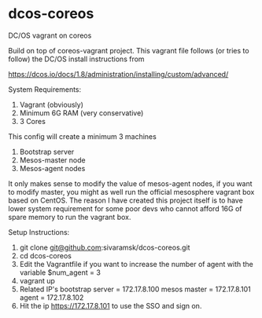 # dcos-coreos
DC/OS vagrant on coreos

Build on top of coreos-vagrant project. This vagrant file follows (or tries to follow) the DC/OS install instructions from 

https://dcos.io/docs/1.8/administration/installing/custom/advanced/

System Requirements:

1. Vagrant (obviously)
2. Minimum 6G RAM (very conservative)
3. 3 Cores 

This config will create a minimum 3 machines 

1. Bootstrap server
2. Mesos-master node
3. Mesos-agent nodes

It only makes sense to modify the value of mesos-agent nodes, if you want to modify master, you might as well run the official mesosphere vagrant box based on CentOS. The reason I have created this project itself is to have lower system requirement for some poor devs who cannot afford 16G of spare memory to run the vagrant box.

Setup Instructions:

1. git clone git@github.com:sivaramsk/dcos-coreos.git
2. cd dcos-coreos
3. Edit the Vagrantfile if you want to increase the number of agent with the variable 
	$num_agent = 3 
4. vagrant up
5. Related IP's
	bootstrap server = 172.17.8.100
        mesos master     = 172.17.8.101
        agent 		 = 172.17.8.102
6. Hit the ip https://172.17.8.101 to use the SSO and sign on.	

